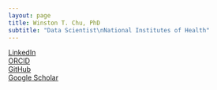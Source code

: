 ```yaml
---
layout: page
title: Winston T. Chu, PhD
subtitle: "Data Scientist\nNational Institutes of Health"
---
```


<div class="centered-container">
    <a href="https://www.linkedin.com/in/wtchu/" target="_blank" class="custom-button linkedin-color">LinkedIn</a>
</div>

<div class="centered-container">
    <a href="https://orcid.org/0000-0001-7818-9139" target="_blank" class="custom-button orcid-color">ORCID</a>
</div>

<!-- Corrected the text to "Google Scholar" since the link directs there -->
<div class="centered-container">
    <a href="https://github.com/wtchu8" target="_blank" class="custom-button github-color">GitHub</a>
</div>

<div class="centered-container">
    <a href="https://scholar.google.com/citations?user=xHsbPqkAAAAJ&hl=en" target="_blank" class="custom-button google-scholar-color">Google Scholar</a>
</div>

<!-- <div style="text-align: center; margin-top: 20px;">
    <a href="https://www.linkedin.com/in/wtchu/" target="_blank" style="display: inline-block; padding: 10px 20px; background-color: #0077B5; color: white; text-decoration: none; border-radius: 4px; border: 1px solid white;font-family: 'Open Sans', 'Helvetica Neue', Helvetica, Arial, sans-serif;">LinkedIn</a>
</div>

<div style="text-align: center; margin-top: 20px;">
    <a href="https://orcid.org/0000-0001-7818-9139" target="_blank" style="display: inline-block; padding: 10px 20px; background-color: #A6CE39; color: white; text-decoration: none; border-radius: 4px; border: 1px solid white;font-family: 'Open Sans', 'Helvetica Neue', Helvetica, Arial, sans-serif;">ORCID</a>
</div>

<div style="text-align: center; margin-top: 20px;">
    <a href="https://github.com/wtchu8" target="_blank" style="display: inline-block; padding: 10px 20px; background-color: #171515; color: white; text-decoration: none; border-radius: 4px; border: 1px solid white;font-family: 'Open Sans', 'Helvetica Neue', Helvetica, Arial, sans-serif;">GitHub</a>
</div>

<div style="text-align: center; margin-top: 20px;">
    <a href="https://scholar.google.com/citations?user=xHsbPqkAAAAJ&hl=en" target="_blank" style="display: inline-block; padding: 10px 20px; background-color: #4285F4; color: white; text-decoration: none; border-radius: 4px; border: 1px solid white;font-family: 'Open Sans', 'Helvetica Neue', Helvetica, Arial, sans-serif;">Google Scholar</a>
</div> -->